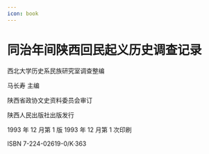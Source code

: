 ```yaml
---
icon: book
---
```


# 同治年间陕西回民起义历史调查记录

西北大学历史系民族研究室调查整编

马长寿 主编

陕西省政协文史资料委员会审订

陕西人民出版社出版发行

1993 年 12 月第 1 版
1993 年 12 月第 1 次印刷

ISBN 7-224-02619-0/K·363